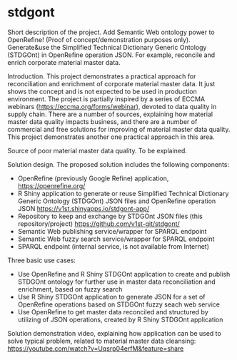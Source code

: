 # stdgont
Short description of the project.
Add Semantic Web ontology power to OpenRefine!
(Proof of concept/demonstration purposes only).
Generate&use the Simplified Technical Dictionary Generic Ontology (STDGOnt) in OpenRefine operation JSON.
For example, reconcile and enrich corporate material master data.

Introduction.
This project demonstrates a practical approach for reconciliation and enrichment of corporate material master data.
It just shows the concept and is not expected to be used in production environment.
The project is partially inspired by a series of ECCMA webinars (https://eccma.org/forms/webinar), devoted to data quality in supply chain.
There are a number of sources, explaining how material master data quality impacts business, 
and there are a number of commercial and free solutions for improving of material master data quality.
This project demonstrates another one practical approach in this area.

Source of poor material master data quality.
To be explained.

Solution design.
The proposed solution includes the following components:
- OpenRefine (previously Google Refine) application, https://openrefine.org/
- R Shiny application to generate or reuse Simplified Technical Dictionary Generic Ontology (STDGOnt) JSON files and OpenRefine operation JSON https://v1st.shinyapps.io/stdgont-app/
- Repository to keep and exchange by STDGOnt JSON files (this repository/project) https://github.com/v1st-git/stdgont/
- Semantic Web publishing service/wrapper for SPARQL endpoint
- Semantic Web fuzzy search service/wrapper for SPARQL endpoint
- SPARQL endpoint (internal service, is not available from Internet)

Three basic use cases:
- Use OpenRefine and R Shiny STDGOnt application to create and publish STDGOnt ontology for further use in master data reconciliation and enrichment, based on fuzzy search
- Use R Shiny STDGOnt application to generate JSON for a set of OpenRefine operations based on STDGOnt fuzzy seach web service
- Use OpenRefine to get master data reconciled and structured by utilizing of JSON operations, created by R Shiny STDGOnt application

Solution demonstration video, explaining how application can be used to solve typical problem, related to material master data cleansing: https://youtube.com/watch?v=Uqsrp04erfM&feature=share
